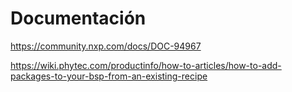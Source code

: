 # Documentación


https://community.nxp.com/docs/DOC-94967


https://wiki.phytec.com/productinfo/how-to-articles/how-to-add-packages-to-your-bsp-from-an-existing-recipe
